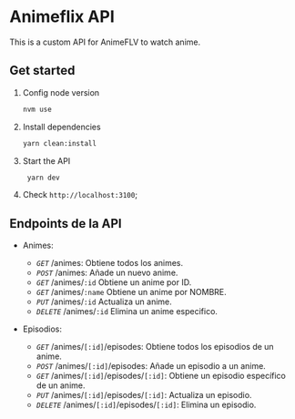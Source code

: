 # Animeflix API

This is a custom API for AnimeFLV to watch anime.

## Get started

1. Config node version

   ```bash
   nvm use
   ```

2. Install dependencies

   ```bash
   yarn clean:install
   ```

3. Start the API

   ```bash
    yarn dev
   ```

4. Check `http://localhost:3100`;

## Endpoints de la API

- Animes:

  - _`GET`_ /animes: Obtiene todos los animes.
  - _`POST`_ /animes: Añade un nuevo anime.
  - _`GET`_ /animes/`:id` Obtiene un anime por ID.
  - _`GET`_ /animes/`:name` Obtiene un anime por NOMBRE.
  - _`PUT`_ /animes/`:id` Actualiza un anime.
  - _`DELETE`_ /animes/`:id` Elimina un anime especifico.

- Episodios:

  - _`GET`_ /animes/`[:id]`/episodes: Obtiene todos los episodios de un anime.
  - _`POST`_ /animes/`[:id]`/episodes: Añade un episodio a un anime.
  - _`GET`_ /animes/`[:id]`/episodes/`[:id]`: Obtiene un episodio específico de un anime.
  - _`PUT`_ /animes/`[:id]`/episodes/`[:id]`: Actualiza un episodio.
  - _`DELETE`_ /animes/`[:id]`/episodes/`[:id]`: Elimina un episodio.
